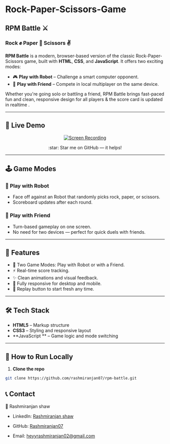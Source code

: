 # Rock-Paper-Scissors-Game
## RPM Battle ⚔️
### Rock ✊ Paper 📄 Scissors ✌️

**RPM Battle** is a modern, browser-based version of the classic Rock-Paper-Scissors game, built with **HTML**, **CSS**, and **JavaScript**. It offers two exciting modes:

- 🎮 **Play with Robot** – Challenge a smart computer opponent.
- 👥 **Play with Friend** – Compete in local multiplayer on the same device.

Whether you're going solo or battling a friend, RPM Battle brings fast-paced fun and clean, responsive design for all players & the score card is updated in realtime .

---

## 🔗 Live Demo

<div align="center">
  
[![Screen Recording](https://github.com/user-attachments/assets/e3321977-ed94-45ec-80c4-b0423c71787a)](https://rashmiranjan07.github.io/Rock-Paper-Scissors-Game/)

</div>
<div align="center">
:star: Star me on GitHub — it helps!
</div>

---

## 🕹️ Game Modes

### 🤖 Play with Robot
- Face off against an Robot that randomly picks rock, paper, or scissors.
- Scoreboard updates after each round.
  
### 👬 Play with Friend
- Turn-based gameplay on one screen.
- No need for two devices — perfect for quick duels with friends.

---

## 🎯 Features

- 🧠 Two Game Modes: Play with Robot or with a Friend.
- ⚡ Real-time score tracking.
- ✨ Clean animations and visual feedback.
- 📱 Fully responsive for desktop and mobile.
- 🔁 Replay button to start fresh any time.

---

## 🛠 Tech Stack

- **HTML5** – Markup structure
- **CSS3** – Styling and responsive layout 
- **JavaScript ** – Game logic and mode switching

---

## 🚀 How to Run Locally

1. **Clone the repo**
```bash
git clone https://github.com/rashmiranjan07/rpm-battle.git

```

## 📞 Contact

👤 Rashmiranjan shaw

- LinkedIn: [Rashmiranjan shaw](https://www.linkedin.com/in/rashmiranjan-shaw-8333a532a/)

- GitHub: [Rashmiranjan07](https://github.com/Rashmiranjan07)

- Email: heyyrashmiranjan02@gmail.com
